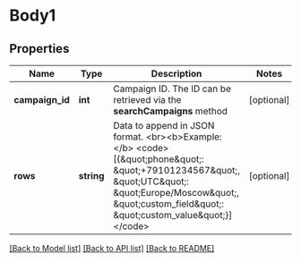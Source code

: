 # Body1

## Properties
Name | Type | Description | Notes
------------ | ------------- | ------------- | -------------
**campaign_id** | **int** | Campaign ID. The ID can be retrieved via the **searchCampaigns** method | [optional] 
**rows** | **string** | Data to append in JSON format. &lt;br&gt;&lt;b&gt;Example:&lt;/b&gt; &lt;code&gt;[{\&quot;phone\&quot;: \&quot;+79101234567\&quot;, \&quot;UTC\&quot;: \&quot;Europe/Moscow\&quot;, \&quot;custom_field\&quot;: \&quot;custom_value\&quot;}]&lt;/code&gt; | [optional] 

[[Back to Model list]](../README.md#documentation-for-models) [[Back to API list]](../README.md#documentation-for-api-endpoints) [[Back to README]](../README.md)


